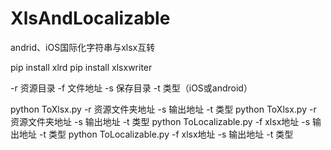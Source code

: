 # XlsAndLocalizable
andrid、iOS国际化字符串与xlsx互转


pip install xlrd
pip install xlsxwriter

-r 资源目录
-f 文件地址
-s 保存目录
-t 类型（iOS或android） 

python ToXlsx.py -r 资源文件夹地址 -s 输出地址 -t 类型
python ToXlsx.py -r 资源文件夹地址 -s 输出地址 -t 类型
python ToLocalizable.py -f xlsx地址 -s 输出地址 -t 类型
python ToLocalizable.py -f xlsx地址 -s 输出地址 -t 类型
